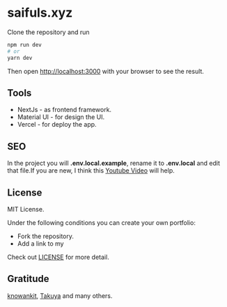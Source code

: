 # saifuls.xyz

Clone the repository and run

```bash
npm run dev
# or
yarn dev
```

Then open [http://localhost:3000](http://localhost:3000) with your browser to see the result.

## Tools

- NextJs - as frontend framework.
- Material UI - for design the UI.
- Vercel - for deploy the app.

## SEO

In the project you will **.env.local.example**, rename it to **.env.local** and edit that file.If you are new, I think this [Youtube Video](https://www.youtube.com/watch?v=QAdtc7VWuNE) will help.

## License

MIT License.

Under the following conditions you can create your own portfolio:

- Fork the repository.
- Add a link to my

Check out [LICENSE](./LICENSE) for more detail.

## Gratitude

[knowankit](https://www.knowankit.com/), [Takuya](https://www.craftz.dog/) and many others.
